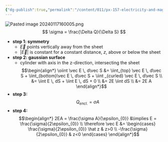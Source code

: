 ```yaml
---
{"dg-publish":true,"permalink":"/content/011/px-157-electricity-and-magnetism/px-157-b-electric-fields/i-field/px-157-b5d-electric-field-from-an-infinite-plane-of-charge/","noteIcon":"1","created":"2025-08-27T13:14:00.296+01:00","updated":"2024-11-26T20:07:33.000+00:00"}
---
```


![Pasted image 20240117160005.png](/img/user/pics/Pasted%20image%2020240117160005.png)
$$
\sigma = \frac{\Delta Q}{\Delta S}
$$
- **step 1: symmetry**
	- $\vec E$ points vertically away from the sheet
	- $|\vec E|$ is constant for a constant distance, $z$, above or below the sheet
- **step 2: gaussian surface**
	- cylinder with axis in the z-direction, intersecting the sheet
	$$\begin{align*}
	\oiint \vec E \, d\vec S &=  \iint_{top} \vec E \, d\vec S + \iint_{bottom}\vec E \, d\vec S + \iint _{curled} \vec E \, d\vec S \\
	&= \iint E \, dS + \iint E \, dS + 0 \\
	&= 2E \iint dS \\
	&= 2E A
	\end{align*}$$
- **step 3:**
$$
Q_{encl.} = \sigma A
$$
- **step 4:**
$$\begin{align*}
2EA = \frac{\sigma A}{\epsilon_{0}} &\implies E  = \frac{\sigma}{2\epsilon_{0}} \\
\therefore \vec E &= \begin{cases}
	\frac{\sigma}{2\epsilon_{0}} \hat z  & z>0 \\
	-\frac{\sigma}{2\epsilon_{0}}  & z<0
	\end{cases}
\end{align*}$$
